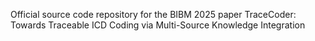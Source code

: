 Official source code repository for the BIBM 2025 paper TraceCoder: Towards Traceable ICD Coding via Multi-Source Knowledge Integration
